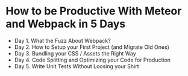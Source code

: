 # How to be Productive With Meteor and Webpack in 5 Days

- Day 1. What the Fuzz About Webpack?
- Day 2. How to Setup your First Project (and Migrate Old Ones)
- Day 3. Bundling your CSS / Assets the Right Way
- Day 4. Code Splitting and Optimizing your Code for Production
- Day 5. Write Unit Tests Without Loosing your Shirt


